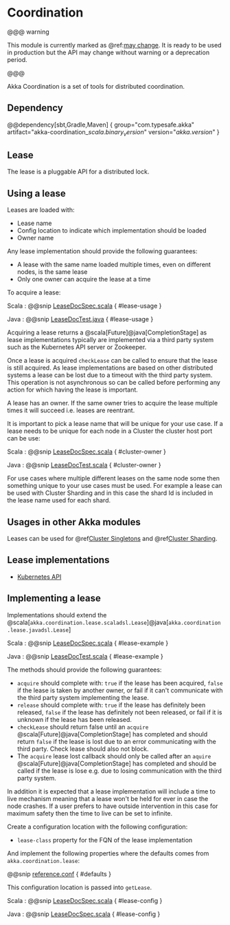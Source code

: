 # Coordination

@@@ warning

This module is currently marked as @ref:[may change](common/may-change.md). It is ready to be used
in production but the API may change without warning or a deprecation period.

@@@

Akka Coordination is a set of tools for distributed coordination.

## Dependency

@@dependency[sbt,Gradle,Maven] {
  group="com.typesafe.akka"
  artifact="akka-coordination_$scala.binary_version$"
  version="$akka.version$"
}

## Lease

The lease is a pluggable API for a distributed lock. 

## Using a lease

Leases are loaded with:

* Lease name
* Config location to indicate which implementation should be loaded
* Owner name 

Any lease implementation should provide the following guarantees:

* A lease with the same name loaded multiple times, even on different nodes, is the same lease 
* Only one owner can acquire the lease at a time

To acquire a lease:

Scala
:  @@snip [LeaseDocSpec.scala](/akka-coordination/src/test/scala/docs/akka/coordination/LeaseDocSpec.scala) { #lease-usage }

Java
:  @@snip [LeaseDocTest.java](/akka-coordination/src/test/java/jdocs/akka/coordination/lease/LeaseDocTest.java) { #lease-usage }

Acquiring a lease returns a @scala[Future]@java[CompletionStage] as lease implementations typically are implemented 
via a third party system such as the Kubernetes API server or Zookeeper.

Once a lease is acquired `checkLease` can be called to ensure that the lease is still acquired. As lease implementations
are based on other distributed systems a lease can be lost due to a timeout with the third party system. This operation is 
not asynchronous so can be called before performing any action for which having the lease is important.

A lease has an owner. If the same owner tries to acquire the lease multiple times it will succeed i.e. leases are reentrant. 

It is important
to pick a lease name that will be unique for your use case. If a lease needs to be unique for each node in a Cluster the cluster host port can be use:

Scala
:  @@snip [LeaseDocSpec.scala](/akka-coordination/src/test/scala/docs/akka/coordination/LeaseDocSpec.scala) { #cluster-owner }

Java
:  @@snip [LeaseDocTest.scala](/akka-coordination/src/test/java/jdocs/akka/coordination/lease/LeaseDocTest.java) { #cluster-owner }

For use cases where multiple different leases on the same node some then something unique to your use cases must be used. For example
a lease can be used with Cluster Sharding and in this case the shard Id is included in the lease name used for each shard.

## Usages in other Akka modules

Leases can be used for @ref[Cluster Singletons](cluster-singleton.md#lease) and @ref[Cluster Sharding](cluster-sharding.md#lease). 

## Lease implementations

* [Kubernetes API](https://developer.lightbend.com/docs/akka-commercial-addons/current/kubernetes-lease.html)

## Implementing a lease

Implementations should extend
the @scala[`akka.coordination.lease.scaladsl.Lease`]@java[`akka.coordination.lease.javadsl.Lease`] 

Scala
:  @@snip [LeaseDocSpec.scala](/akka-coordination/src/test/scala/docs/akka/coordination/LeaseDocSpec.scala) { #lease-example }

Java
:  @@snip [LeaseDocTest.scala](/akka-coordination/src/test/java/jdocs/akka/coordination/lease/LeaseDocTest.java) { #lease-example }

The methods should provide the following guarantees:

* `acquire` should complete with: `true` if the lease has been acquired, `false` if the lease is taken by another owner, or fail if it can't communicate with the third party system implementing the lease.
* `release` should complete with: `true` if the lease has definitely been released, `false` if the lease has definitely not been released, or fail if it is unknown if the lease has been released.
* `checkLease` should return false until an `acquire` @scala[Future]@java[CompletionStage] has completed and should return `false` if the lease is lost due to an error communicating with the third party. Check lease should also not block.
* The `acquire` lease lost callback should only be called after an `aquire` @scala[Future]@java[CompletionStage] has completed and should be called if the lease is lose e.g. due to losing communication with the third party system.

In addition it is expected that a lease implementation will include a time to live mechanism meaning that a lease won't be held for ever in case the node crashes.
If a user prefers to have outside intervention in this case for maximum safety then the time to live can be set to infinite.

Create a configuration location with the following configuration:

* `lease-class` property for the FQN of the lease implementation

And implement the following properties where the defaults comes from `akka.coordination.lease`:

@@snip [reference.conf](/akka-coordination/src/main/resources/reference.conf) { #defaults }

This configuration location is passed into `getLease`.

Scala
:  @@snip [LeaseDocSpec.scala](/akka-coordination/src/test/scala/docs/akka/coordination/LeaseDocSpec.scala) { #lease-config }

Java
:  @@snip [LeaseDocSpec.scala](/akka-coordination/src/test/scala/docs/akka/coordination/LeaseDocSpec.scala) { #lease-config }





